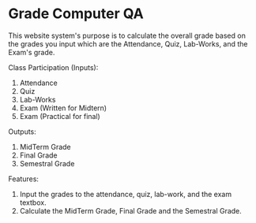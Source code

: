 # Grade Computer QA

This website system's purpose is to calculate the overall grade based on the grades you input which are the Attendance, Quiz, Lab-Works, and the Exam's grade. 

Class Participation (Inputs):
1. Attendance
2. Quiz
3. Lab-Works
4. Exam (Written for Midtern)
5. Exam (Practical for final)

Outputs:
1. MidTerm Grade
2. Final Grade
3. Semestral Grade

Features:
1. Input the grades to the attendance, quiz, lab-work, and the exam textbox.
2. Calculate the MidTerm Grade, Final Grade and the Semestral Grade.
